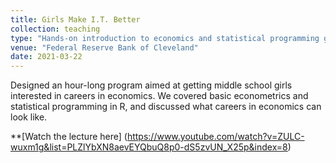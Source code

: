 ```yaml
---
title: Girls Make I.T. Better  
collection: teaching
type: "Hands-on introduction to economics and statistical programming geared towards middle school girls"  
venue: "Federal Reserve Bank of Cleveland"  
date: 2021-03-22  
---
```


Designed an hour-long program aimed at getting middle school girls interested in careers in economics. We covered basic econometrics and statistical programming in R, and discussed what careers in economics can look like. 

**[Watch the lecture here] (https://www.youtube.com/watch?v=ZULC-wuxm1g&list=PLZlYbXN8aevEYQbuQ8p0-dS5zvUN_X25p&index=8)